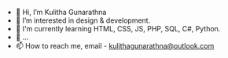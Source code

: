 - 👋 Hi, I’m Kulitha Gunarathna
- 👀 I’m interested in design & development.
- 🌱 I'm currently learning HTML, CSS, JS, PHP, SQL, C#, Python.
- 💞️ ...
- 📫 How to reach me, email - kulithagunarathna@outlook.com

<!---
kulithagunarathna/kulithagunarathna is a ✨ special ✨ repository because its `README.md` (this file) appears on your GitHub profile.
You can click the Preview link to take a look at your changes.
--->

